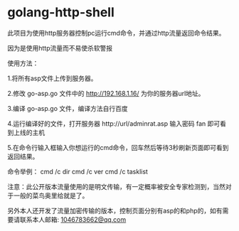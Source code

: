# golang-http-shell

此项目为使用http服务器控制pc运行cmd命令，并通过http流量返回命令结果。

因为是使用http流量而不易使杀软警报

使用方法：

1.将所有asp文件上传到服务器。

2.修改 go-asp.go 文件中的 http://192.168.1.16/ 为你的服务器url地址。

3.编译 go-asp.go 文件，编译方法自行百度

4.运行编译好的文件，打开服务器 http://url/adminrat.asp 输入密码 fan 即可看到上线的主机

5.在命令行输入框输入你想运行的cmd命令，回车然后等待3秒刷新页面即可看到返回结果。

命令举例：
cmd /c dir
cmd /c ver
cmd /c tasklist

注意：此公开版本流量使用的是明文传输，有一定概率被安全专家检测到，当然对于一般的菜鸟奥里给就是了。

另外本人还开发了流量加密传输的版本，控制页面分别有asp的和php的，如有需要请联系本人邮箱: 1046783662@qq.com
